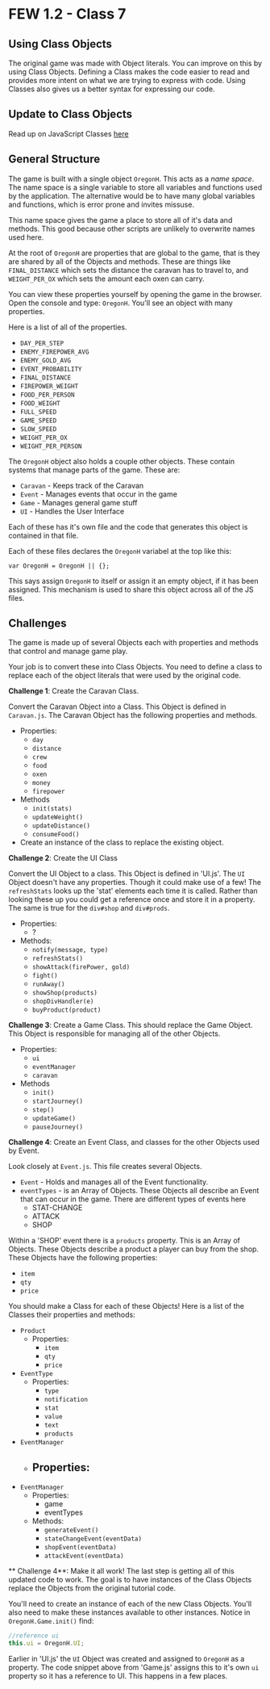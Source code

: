 # FEW 1.2 - Class 7

## Using Class Objects

The original game was made with Object literals. You can improve on this by using Class Objects. Defining a Class makes the code easier to read and provides more intent on what we are trying to express with code. Using Classes also gives us a better syntax for expressing our code. 

## Update to Class Objects 

Read up on JavaScript Classes [here](https://developer.mozilla.org/en-US/docs/Web/JavaScript/Reference/Classes)

## General Structure 

The game is built with a single object `OregonH`. This acts as a _name space_. The name space is a single variable to store all variables and functions used by the application. The alternative would be to have many global variables and functions, which is error prone and invites missuse. 

This name space gives the game a place to store all of it's data and methods. This good because other scripts are unlikely to overwrite names used here. 

At the root of `OregonH` are properties that are global to the game, that is they are shared by all of the Objects and methods. These are things like `FINAL_DISTANCE` which sets the distance the caravan has to travel to, and `WEIGHT_PER_OX` which sets the amount each oxen can carry. 

You can view these properties yourself by opening the game in the browser. Open the console and type: `OregonH`. You'll see an object with many properties.

Here is a list of all of the properties. 

- `DAY_PER_STEP`
- `ENEMY_FIREPOWER_AVG`
- `ENEMY_GOLD_AVG`
- `EVENT_PROBABILITY`
- `FINAL_DISTANCE`
- `FIREPOWER_WEIGHT`
- `FOOD_PER_PERSON`
- `FOOD_WEIGHT`
- `FULL_SPEED`
- `GAME_SPEED`
- `SLOW_SPEED`
- `WEIGHT_PER_OX`
- `WEIGHT_PER_PERSON`

The `OregonH` object also holds a couple other objects. These contain systems that manage parts of the game. These are: 

- `Caravan` - Keeps track of the Caravan
- `Event` - Manages events that occur in the game
- `Game` - Manages general game stuff
- `UI` - Handles the User Interface

Each of these has it's own file and the code that generates this object is contained in that file. 

Each of these files declares the `OregonH` variabel at the top like this: 

`var OregonH = OregonH || {};`

This says assign `OregonH` to itself or assign it an empty object, if it has been assigned.  This mechanism is used to share this object across all of the JS files. 

## Challenges 

The game is made up of several Objects each with properties and methods that control and manage game play. 

Your job is to convert these into Class Objects. You need to define a class to replace each of the object literals that were used by the original code. 

**Challenge 1**: Create the Caravan Class. 

Convert the Caravan Object into a Class. This Object is defined in `Caravan.js`. The Caravan Object has the following properties and methods.
    
- Properties: 
  - `day`
  - `distance` 
  - `crew`
  - `food`
  - `oxen`
  - `money`
  - `firepower`
- Methods 
  - `init(stats)`
  - `updateWeight()`
  - `updateDistance()`
  - `consumeFood()`
- Create an instance of the class to replace the existing object. 

**Challenge 2**: Create the UI Class

Convert the UI Object to a class. This Object is defined in 'UI.js'. The `UI` Object doesn't have any properties. Though it could make use of a few! The `refreshStats` looks up the 'stat' elements each time it is called. Rather than looking these up you could get a reference once and store it in a property. The same is true for the `div#shop` and `div#prods`.  
    
- Properties:
  - ?
- Methods:
  - `notify(message, type)`
  - `refreshStats()`
  - `showAttack(firePower, gold)`
  - `fight()`
  - `runAway()`
  - `showShop(products)`
  - `shopDivHandler(e)`
  - `buyProduct(product)`
  
**Challenge 3**: Create a Game Class. This should replace the Game Object. This Object is responsible for managing all of the other Objects. 
    
- Properties: 
  - `ui`
  - `eventManager`
  - `caravan`
- Methods
  - `init()`
  - `startJourney()`
  - `step()`
  - `updateGame()`
  - `pauseJourney()`

**Challenge 4**: Create an Event Class, and classes for the other Objects used by Event. 

Look closely at `Event.js`. This file creates several Objects. 
  
- `Event` - Holds and manages all of the Event functionality. 
- `eventTypes` - is an Array of Objects. These Objects all describe an Event that can occur in the game. There are different types of events here
  - STAT-CHANGE
  - ATTACK
  - SHOP
  
Within a 'SHOP' event there is a `products` property. This is an Array of Objects. These Objects describe a product a player can buy from the shop. These Objects have the following properties: 

- `item`
- `qty`
- `price`

You should make a Class for each of these Objects! Here is a list of the Classes their properties and methods:  

- `Product`
  - Properties:
    - `item`
    - `qty`
    - `price`
- `EventType`
  - Properties:
    - `type`
    - `notification`
    - `stat`
    - `value`
    - `text`
    - `products`
- `EventManager`
  - Properties:
    - 
- `EventManager`
  - Properties:
    - game
    - eventTypes
  - Methods:
    - `generateEvent()`
    - `stateChangeEvent(eventData)`
    - `shopEvent(eventData)`
    - `attackEvent(eventData)`

** Challenge 4**: Make it all work! The last step is getting all of this updated code to work. The goal is to have instances of the Class Objects replace the Objects from the original tutorial code. 

You'll need to create an instance of each of the new Class Objects. You'll also need to make these instances available to other instances. Notice in `OregonH.Game.init()` find: 

```JavaScript
//reference ui
this.ui = OregonH.UI;
```

Earlier in 'UI.js' the `UI` Object was created and assigned to `OregonH` as a property. The code snippet above from 'Game.js' assigns this to it's own `ui` property so it has a reference to UI. This happens in a few places. 






